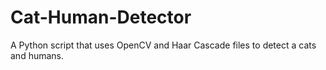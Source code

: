 # Cat-Human-Detector
A Python script that uses OpenCV and Haar Cascade files to detect a cats and humans.
